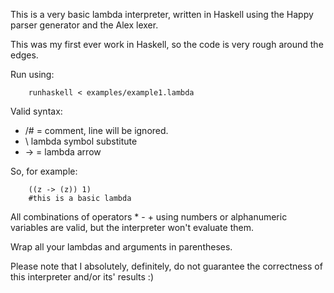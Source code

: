 This is a very basic lambda interpreter, written in Haskell using the Happy parser generator and the Alex lexer.

This was my first ever work in Haskell, so the code is very rough around the edges.

Run using:

        runhaskell < examples/example1.lambda

Valid syntax:

  - /# = comment, line will be ignored.
  - \  lambda symbol substitute
  - -> = lambda arrow
        
So, for example:
        
        ((z -> (z)) 1)
        #this is a basic lambda

All combinations of operators * - + using numbers or alphanumeric variables are valid, but the interpreter won't evaluate them.

Wrap all your lambdas and arguments in parentheses.

Please note that I absolutely, definitely, do not guarantee the correctness of this interpreter and/or its' results :)


